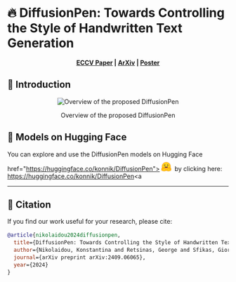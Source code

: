  # 🔥 DiffusionPen: Towards Controlling the Style of Handwritten Text Generation

 <p align='center'>
  <b>
    <a href="https://www.ecva.net/papers/eccv_2024/papers_ECCV/html/11492_ECCV_2024_paper.php">ECCV Paper</a>
    |
    <a href="http://www.arxiv.org/abs/2409.06065">ArXiv</a>
    |
    <a href="">Poster</a>
      
  </b>
</p> 



## 📢 Introduction


<p align="center">
  <img src="imgs/diffusionpen.png" alt="Overview of the proposed DiffusionPen" style="width: 80%;">
</p>

<p align="center">
  Overview of the proposed DiffusionPen
</p>


## 🚀 Models on Hugging Face

You can explore and use the DiffusionPen models on Hugging Face href="https://huggingface.co/konnik/DiffusionPen"><img src="imgs/hf-logo.png" alt="Hugging Face" style="width: 30px; position: relative; top: 5px; display: inline;"></a> by clicking here: <a href="https://huggingface.co/konnik/DiffusionPen">https://huggingface.co/konnik/DiffusionPen</a><a 

---

## 📄 Citation

If you find our work useful for your research, please cite:

```bibtex
@article{nikolaidou2024diffusionpen,
  title={DiffusionPen: Towards Controlling the Style of Handwritten Text Generation},
  author={Nikolaidou, Konstantina and Retsinas, George and Sfikas, Giorgos and Liwicki, Marcus},
  journal={arXiv preprint arXiv:2409.06065},
  year={2024}
}

